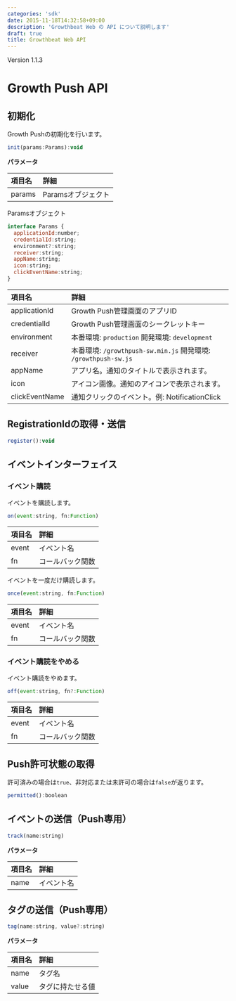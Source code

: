 ```yaml
---
categories: 'sdk'
date: 2015-11-18T14:32:58+09:00
description: 'Growthbeat Web の API について説明します'
draft: true
title: Growthbeat Web API
---
```


Version 1.1.3

# Growth Push API

## 初期化

Growth Pushの初期化を行います。

```javascript
init(params:Params):void
```

**パラメータ**

|項目名|詳細|
|:--|:--|
|params|Paramsオブジェクト|

Paramsオブジェクト

```javascript
interface Params {
  applicationId:number;
  credentialId:string;
  environment?:string;
  receiver:string;
  appName:string;
  icon:string;
  clickEventName:string;
}
```

|項目名|詳細|
|:--|:--|
|applicationId| Growth Push管理画面のアプリID |
|credentialId| Growth Push管理画面のシークレットキー |
|environment| 本番環境: `production` 開発環境: `development` |
|receiver| 本番環境: `/growthpush-sw.min.js` 開発環境: `/growthpush-sw.js` |
|appName| アプリ名。通知のタイトルで表示されます。 |
|icon| アイコン画像。通知のアイコンで表示されます。 |
|clickEventName| 通知クリックのイベント。例: NotificationClick |

## RegistrationIdの取得・送信

```javascript
register():void
```

## イベントインターフェイス

### イベント購読

イベントを購読します。

```javascript
on(event:string, fn:Function)
```

|項目名|詳細|
|:--|:--|
|event|イベント名|
|fn|コールバック関数|

イベントを一度だけ購読します。

```javascript
once(event:string, fn:Function)
```

|項目名|詳細|
|:--|:--|
|event|イベント名|
|fn|コールバック関数|

### イベント購読をやめる

イベント購読をやめます。

```javascript
off(event:string, fn?:Function)
```

|項目名|詳細|
|:--|:--|
|event|イベント名|
|fn|コールバック関数|

## Push許可状態の取得

許可済みの場合は`true`、非対応または未許可の場合は`false`が返ります。

```javascript
permitted():boolean
```

## イベントの送信（Push専用）

```javascript
track(name:string)
```
**パラメータ**

|項目名|詳細|
|:--|:--|
|name|イベント名|

## タグの送信（Push専用）

```javascript
tag(name:string, value?:string)
```

**パラメータ**

|項目名|詳細|
|:--|:--|
|name|タグ名|
|value|タグに持たせる値|

